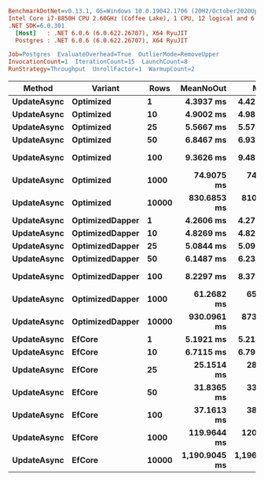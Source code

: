 ``` ini

BenchmarkDotNet=v0.13.1, OS=Windows 10.0.19042.1706 (20H2/October2020Update)
Intel Core i7-8850H CPU 2.60GHz (Coffee Lake), 1 CPU, 12 logical and 6 physical cores
.NET SDK=6.0.301
  [Host]   : .NET 6.0.6 (6.0.622.26707), X64 RyuJIT
  Postgres : .NET 6.0.6 (6.0.622.26707), X64 RyuJIT

Job=Postgres  EvaluateOverhead=True  OutlierMode=RemoveUpper  
InvocationCount=1  IterationCount=15  LaunchCount=8  
RunStrategy=Throughput  UnrollFactor=1  WarmupCount=2  

```
|      Method |         Variant |  Rows |     MeanNoOut |         Mean |          Min |           Q1 |       Median |           Q3 |          Max |
|------------ |---------------- |------ |--------------:|-------------:|-------------:|-------------:|-------------:|-------------:|-------------:|
| **UpdateAsync** |       **Optimized** |     **1** |     **4.3937 ms** |     **4.420 ms** |     **3.722 ms** |     **4.197 ms** |     **4.416 ms** |     **4.627 ms** |     **5.355 ms** |
| **UpdateAsync** |       **Optimized** |    **10** |     **4.9002 ms** |     **4.986 ms** |     **4.255 ms** |     **4.723 ms** |     **4.897 ms** |     **5.130 ms** |     **6.109 ms** |
| **UpdateAsync** |       **Optimized** |    **25** |     **5.5667 ms** |     **5.574 ms** |     **4.755 ms** |     **5.352 ms** |     **5.553 ms** |     **5.780 ms** |     **6.225 ms** |
| **UpdateAsync** |       **Optimized** |    **50** |     **6.8467 ms** |     **6.935 ms** |     **5.996 ms** |     **6.522 ms** |     **6.837 ms** |     **7.218 ms** |     **8.759 ms** |
| **UpdateAsync** |       **Optimized** |   **100** |     **9.3626 ms** |     **9.481 ms** |     **8.340 ms** |     **9.022 ms** |     **9.355 ms** |     **9.832 ms** |    **12.275 ms** |
| **UpdateAsync** |       **Optimized** |  **1000** |    **74.9075 ms** |    **74.872 ms** |    **43.384 ms** |    **52.585 ms** |    **85.003 ms** |    **93.087 ms** |   **120.236 ms** |
| **UpdateAsync** |       **Optimized** | **10000** |   **830.6853 ms** |   **810.866 ms** |   **434.593 ms** |   **552.660 ms** |   **908.158 ms** |   **995.223 ms** | **1,223.091 ms** |
| **UpdateAsync** | **OptimizedDapper** |     **1** |     **4.2606 ms** |     **4.279 ms** |     **3.813 ms** |     **4.119 ms** |     **4.262 ms** |     **4.394 ms** |     **4.971 ms** |
| **UpdateAsync** | **OptimizedDapper** |    **10** |     **4.8269 ms** |     **4.821 ms** |     **4.065 ms** |     **4.586 ms** |     **4.839 ms** |     **5.038 ms** |     **5.665 ms** |
| **UpdateAsync** | **OptimizedDapper** |    **25** |     **5.0844 ms** |     **5.096 ms** |     **4.538 ms** |     **4.916 ms** |     **5.104 ms** |     **5.226 ms** |     **5.963 ms** |
| **UpdateAsync** | **OptimizedDapper** |    **50** |     **6.1487 ms** |     **6.234 ms** |     **5.207 ms** |     **5.933 ms** |     **6.161 ms** |     **6.348 ms** |     **9.262 ms** |
| **UpdateAsync** | **OptimizedDapper** |   **100** |     **8.2297 ms** |     **8.371 ms** |     **7.035 ms** |     **7.892 ms** |     **8.180 ms** |     **8.673 ms** |    **11.650 ms** |
| **UpdateAsync** | **OptimizedDapper** |  **1000** |    **61.2682 ms** |    **65.317 ms** |    **37.327 ms** |    **45.111 ms** |    **52.500 ms** |    **92.706 ms** |   **106.717 ms** |
| **UpdateAsync** | **OptimizedDapper** | **10000** |   **930.0961 ms** |   **873.201 ms** |   **411.987 ms** |   **678.420 ms** |   **938.306 ms** | **1,039.916 ms** | **1,167.755 ms** |
| **UpdateAsync** |          **EfCore** |     **1** |     **5.1921 ms** |     **5.214 ms** |     **4.309 ms** |     **4.999 ms** |     **5.183 ms** |     **5.438 ms** |     **6.054 ms** |
| **UpdateAsync** |          **EfCore** |    **10** |     **6.7115 ms** |     **6.794 ms** |     **5.706 ms** |     **6.374 ms** |     **6.686 ms** |     **7.103 ms** |     **8.687 ms** |
| **UpdateAsync** |          **EfCore** |    **25** |    **25.1514 ms** |    **28.787 ms** |     **6.440 ms** |     **7.613 ms** |     **9.174 ms** |    **52.663 ms** |    **67.456 ms** |
| **UpdateAsync** |          **EfCore** |    **50** |    **31.8365 ms** |    **33.041 ms** |     **9.167 ms** |    **10.274 ms** |    **32.346 ms** |    **56.044 ms** |    **64.783 ms** |
| **UpdateAsync** |          **EfCore** |   **100** |    **37.1613 ms** |    **38.613 ms** |    **13.153 ms** |    **15.007 ms** |    **21.205 ms** |    **62.532 ms** |    **77.079 ms** |
| **UpdateAsync** |          **EfCore** |  **1000** |   **119.9644 ms** |   **120.109 ms** |   **105.060 ms** |   **112.905 ms** |   **120.293 ms** |   **125.860 ms** |   **138.792 ms** |
| **UpdateAsync** |          **EfCore** | **10000** | **1,190.9045 ms** | **1,196.594 ms** | **1,117.940 ms** | **1,158.726 ms** | **1,190.240 ms** | **1,231.037 ms** | **1,370.937 ms** |
